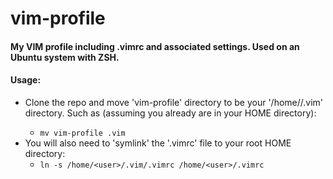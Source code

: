 # vim-profile
#### My VIM profile including .vimrc and associated settings. Used on an Ubuntu system with ZSH.
#### Usage:
* Clone the repo and move 'vim-profile' directory to be your '/home/<user>/.vim' directory. Such as (assuming you already are in your HOME directory):
    * ``mv vim-profile .vim``
* You will also need to 'symlink' the '.vimrc' file to your root HOME directory:
    * ``ln -s /home/<user>/.vim/.vimrc /home/<user>/.vimrc``
